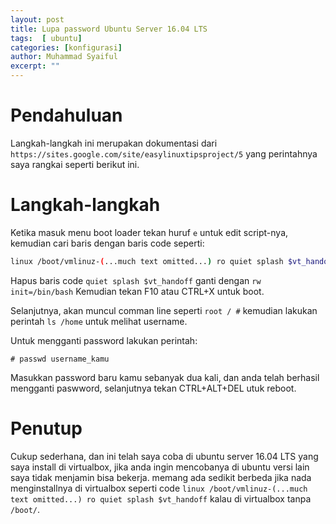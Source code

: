 ```yaml
---
layout: post
title: Lupa password Ubuntu Server 16.04 LTS
tags:  [ ubuntu]
categories: [konfigurasi]
author: Muhammad Syaiful
excerpt: ""
---
```


Pendahuluan
===

Langkah-langkah ini merupakan dokumentasi dari `https://sites.google.com/site/easylinuxtipsproject/5` yang perintahnya saya rangkai seperti berikut ini.

Langkah-langkah
===

Ketika masuk menu boot loader tekan huruf `e` untuk edit script-nya, kemudian cari baris dengan baris code seperti:

```bash
linux /boot/vmlinuz-(...much text omitted...) ro quiet splash $vt_handoff
```
Hapus baris code `quiet splash $vt_handoff` ganti dengan `rw init=/bin/bash` Kemudian tekan F10 atau CTRL+X untuk boot.

Selanjutnya, akan muncul comman line seperti `root / #` kemudian lakukan perintah `ls /home` untuk melihat username.

Untuk mengganti password lakukan perintah:
```
# passwd username_kamu
```
Masukkan password baru kamu sebanyak dua kali, dan anda telah berhasil mengganti paswword, selanjutnya tekan CTRL+ALT+DEL utuk reboot.

Penutup
===
Cukup sederhana, dan ini telah saya coba di ubuntu server 16.04 LTS yang saya install di virtualbox, jika anda ingin mencobanya di ubuntu versi lain saya tidak menjamin bisa bekerja. memang ada sedikit berbeda jika nada menginstallnya di virtualbox seperti code `linux /boot/vmlinuz-(...much text omitted...) ro quiet splash $vt_handoff` kalau di virtualbox tanpa `/boot/`.
